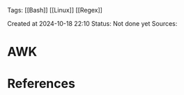
<span class="tag">Tags</span>:   [[Bash]] [[Linux]] [[Regex]]

Created at 2024-10-18 22:10
<span class="tag">Status</span>: <span class="danger">Not done yet</span>
<span class="danger">Sources</span>:

# AWK




# References
